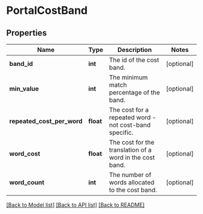 # PortalCostBand

## Properties
Name | Type | Description | Notes
------------ | ------------- | ------------- | -------------
**band_id** | **int** | The id of the cost band. | [optional] 
**min_value** | **int** | The minimum match percentage of the band. | [optional] 
**repeated_cost_per_word** | **float** | The cost for a repeated word - not cost-band specific. | [optional] 
**word_cost** | **float** | The cost for the translation of a word in the cost band. | [optional] 
**word_count** | **int** | The number of words allocated to the cost band. | [optional] 

[[Back to Model list]](../README.md#documentation-for-models) [[Back to API list]](../README.md#documentation-for-api-endpoints) [[Back to README]](../README.md)

